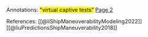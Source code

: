 
Annotations:
<mark class="hltr-yellow">"virtual captive tests”</mark> [Page 2](zotero://open-pdf/library/items/GHSB3SIB?page=2&annotation=PYYNEWF4) 

References:
[[@liShipManeuverabilityModeling2022]]
[[@liuPredictionsShipManeuverability2018]]
